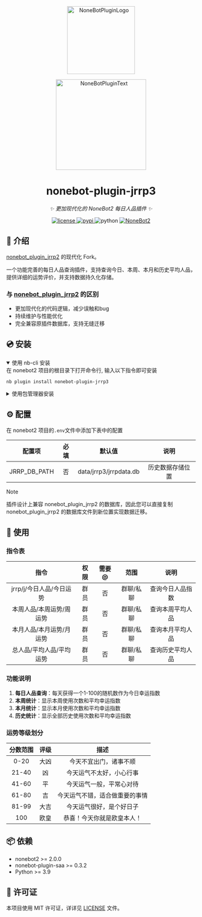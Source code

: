 <div align="center">
  <a href="https://v2.nonebot.dev/store"><img src="https://raw.githubusercontent.com/A-kirami/nonebot-plugin-template/refs/heads/resources/nbp_logo.png" width="180" height="180" alt="NoneBotPluginLogo"></a>
  <br>
  <p><img src="https://raw.githubusercontent.com/A-kirami/nonebot-plugin-template/refs/heads/resources/NoneBotPlugin.svg" width="240" alt="NoneBotPluginText"></p>
</div>

<div align="center">

# nonebot-plugin-jrrp3

_✨ 更加现代化的 NoneBot2 每日人品插件 ✨_


<a href="./LICENSE">
    <img src="https://img.shields.io/github/license/GT-610/nonebot_plugin_jrrp3.svg" alt="license">
</a>
<a href="https://pypi.python.org/pypi/nonebot_plugin_jrrp3">
    <img src="https://img.shields.io/pypi/v/nonebot-plugin-jrrp3.svg" alt="pypi">
</a>
<img src="https://img.shields.io/badge/python-3.9+-blue.svg" alt="python">
<a href="https://v2.nonebot.dev/">
    <img src="https://img.shields.io/badge/NoneBot-v2-green.svg" alt="NoneBot2">
</a>

</div>

## 📖 介绍

[nonebot_plugin_jrrp2](https://github.com/Rene8028/nonebot_plugin_jrrp2) 的现代化 Fork。

一个功能完善的每日人品查询插件，支持查询今日、本周、本月和历史平均人品，提供详细的运势评价，并支持数据持久化存储。

### 与 [nonebot_plugin_jrrp2](https://github.com/Rene8028/nonebot_plugin_jrrp2) 的区别
- 更加现代化的代码逻辑，减少误触和bug
- 持续维护与性能优化
- 完全兼容原插件数据库，支持无缝迁移

## 💿 安装

<details open>
<summary>使用 nb-cli 安装</summary>
在 nonebot2 项目的根目录下打开命令行, 输入以下指令即可安装

    nb plugin install nonebot-plugin-jrrp3

</details>

<details>
<summary>使用包管理器安装</summary>
在 nonebot2 项目的插件目录下, 打开命令行, 根据你使用的包管理器, 输入相应的安装命令

<details>
<summary>pip</summary>

    pip install nonebot-plugin-jrrp3
</details>
<details>
<summary>pdm</summary>

    pdm add nonebot-plugin-jrrp3
</details>
<details>
<summary>poetry</summary>

    poetry add nonebot-plugin-jrrp3
</details>
<details>
<summary>conda</summary>

    conda install nonebot-plugin-jrrp3
</details>

打开 nonebot2 项目根目录下的 `pyproject.toml` 文件, 在 `[tool.nonebot]` 部分追加写入

    plugins = ["nonebot-plugin-jrrp3"] 

</details>

## ⚙️ 配置

在 nonebot2 项目的`.env`文件中添加下表中的配置

| 配置项 | 必填 | 默认值 | 说明 |
|:-----:|:----:|:----:|:----:|
| JRRP_DB_PATH | 否 | data/jrrp3/jrrpdata.db | 历史数据存储位置 |

> [!NOTE]
> 插件设计上兼容 nonebot_plugin_jrrp2 的数据库，因此您可以直接复制 nonebot_plugin_jrrp2 的数据库文件到新位置实现数据迁移。

## 🎉 使用
### 指令表
| 指令 | 权限 | 需要@ | 范围 | 说明 |
|:-----:|:----:|:----:|:----:|:----:|
| jrrp/j/今日人品/今日运势 | 群员 | 否 | 群聊/私聊 | 查询今日人品指数 |
| 本周人品/本周运势/周运势 | 群员 | 否 | 群聊/私聊 | 查询本周平均人品 |
| 本月人品/本月运势/月运势 | 群员 | 否 | 群聊/私聊 | 查询本月平均人品 |
| 总人品/平均人品/平均运势 | 群员 | 否 | 群聊/私聊 | 查询历史平均人品 |

### 功能说明

1. **每日人品查询**：每天获得一个1-100的随机数作为今日幸运指数
2. **本周统计**：显示本周使用次数和平均幸运指数
3. **本月统计**：显示本月使用次数和平均幸运指数
4. **历史统计**：显示全部历史使用次数和平均幸运指数

### 运势等级划分

| 分数范围 | 评级 | 描述 |
|:-------:|:-----:|:----:|
| 0-20 | 大凶 | 今天不宜出门，诸事不顺 |
| 21-40 | 凶 | 今天运气不太好，小心行事 |
| 41-60 | 平 | 今天运气一般，平常心对待 |
| 61-80 | 吉 | 今天运气不错，适合做重要的事情 |
| 81-99 | 大吉 | 今天运气很好，是个好日子 |
| 100 | 欧皇 | 恭喜！今天你就是欧皇本人！ |

## 📦 依赖

- nonebot2 >= 2.0.0
- nonebot-plugin-saa >= 0.3.2
- Python >= 3.9

## 📝 许可证

本项目使用 MIT 许可证，详详见 [LICENSE](LICENSE) 文件。
